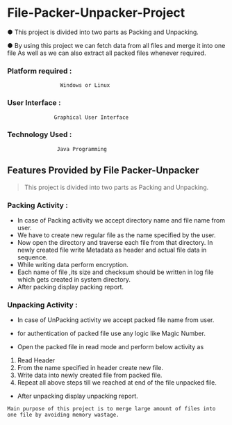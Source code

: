 # File-Packer-Unpacker-Project

● This project is divided into two parts as Packing and Unpacking. 

● By using this project we can fetch data from all files and merge it into one file As well as 
  we can also extract all packed files whenever required.
  
### Platform required :  
                     Windows or Linux
                     
### User Interface :
                   Graphical User Interface
                   
### Technology Used : 
                    Java Programming
                    
## Features Provided by File Packer-Unpacker
> This project is divided into two parts as Packing and Unpacking. 

### Packing Activity :

* In case of Packing activity we accept directory name and file name from user.
* We have to create new regular file as the name specified by the user.
* Now open the directory and traverse each file from that directory. In newly created file
  write Metadata as header and actual file data in sequence.
* While writing data perform encryption.
* Each name of file ,its size and checksum should be written in log file which gets
  created in system directory.
* After packing display packing report.

### Unpacking Activity : 

* In case of UnPacking activity we accept packed file name from user.
* for authentication of packed file use any logic like Magic Number.

* Open the packed file in read mode and perform below activity as
1. Read Header
2. From the name specified in header create new file.
3. Write data into newly created file from packed file.
4. Repeat all above steps till we reached at end of the file unpacked file.

* After unpacking display unpacking report.


<samp> ```Main purpose of this project is to merge large amount of files into one file by avoiding
          memory wastage.``` </samp>
